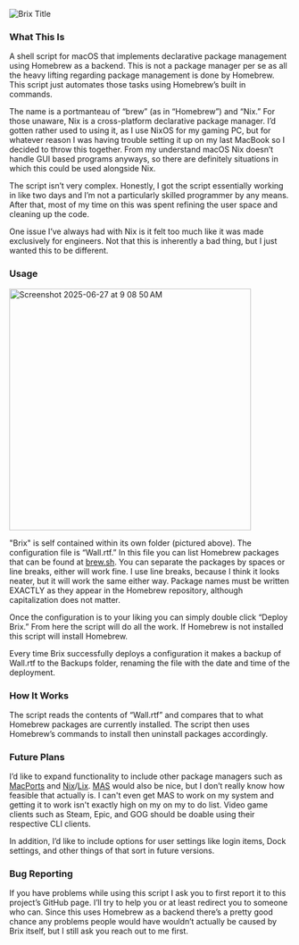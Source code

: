 
![Brix Title](https://github.com/user-attachments/assets/790335f1-eb6f-4b97-a5e4-473054262588)

### What This Is


A shell script for macOS that implements declarative package management using Homebrew as a backend. This is not a package manager per se as all the heavy lifting regarding package management is done by Homebrew. This script just automates those tasks using Homebrew’s built in commands.

The name is a portmanteau of “brew” (as in “Homebrew”) and “Nix.” For those unaware, Nix is a cross-platform declarative package manager. I’d gotten rather used to using it, as I use NixOS for my gaming PC, but for whatever reason I was having trouble setting it up on my last MacBook so I decided to throw this together. From my understand macOS Nix doesn’t handle GUI based programs anyways, so there are definitely situations in which this could be used alongside Nix.

The script isn’t very complex. Honestly, I got the script essentially working in like two days and I’m not a particularly skilled programmer by any means. After that, most of my time on this was spent refining the user space and cleaning up the code.

One issue I’ve always had with Nix is it felt too much like it was made exclusively for engineers. Not that this is inherently a bad thing, but I just wanted this to be different.


### Usage

<img width="433" alt="Screenshot 2025-06-27 at 9 08 50 AM" src="https://github.com/user-attachments/assets/1cf6426a-5748-4f5d-8f24-14fbf4bbc0d0" />

"Brix" is self contained within its own folder (pictured above). The configuration file is “Wall.rtf.” In this file you can list Homebrew packages that can be found at [brew.sh]. You can separate the packages by spaces or line breaks, either will work fine. I use line breaks, because I think it looks neater, but it will work the same either way. Package names must be written EXACTLY as they appear in the Homebrew repository, although capitalization does not matter.

Once the configuration is to your liking you can simply double click “Deploy Brix.” From here the script will do all the work. If Homebrew is not installed this script will install Homebrew.

Every time Brix successfully deploys a configuration it makes a backup of Wall.rtf to the Backups folder, renaming the file with the date and time of the deployment.


### How It Works

The script reads the contents of “Wall.rtf” and compares that to what Homebrew packages are currently installed. The script then uses Homebrew’s commands to install then uninstall packages accordingly.


### Future Plans

I’d like to expand functionality to include other package managers such as [MacPorts] and [Nix]/[Lix]. [MAS] would also be nice, but I don’t really know how feasible that actually is. I can't even get MAS to work on my system and getting it to work isn't exactly high on my on my to do list. Video game clients such as Steam, Epic, and GOG should be doable using their respective CLI clients.

In addition, I’d like to include options for user settings like login items, Dock settings, and other things of that sort in future versions.


### Bug Reporting

If you have problems while using this script I ask you to first report it to this project’s GitHub page. I’ll try to help you or at least redirect you to someone who can. Since this uses Homebrew as a backend there’s a pretty good chance any problems people would have wouldn’t actually be caused by Brix itself, but I still ask you reach out to me first.

[MacPorts]: https://www.macports.org
[Lix]: https://lix.systems
[Nix]: https://nixos.org
[MAS]: https://github.com/mas-cli/mas
[brew.sh]: https://brew.sh
